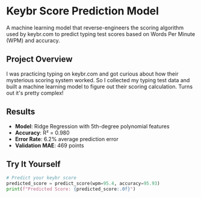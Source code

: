 # Keybr Score Prediction Model

A machine learning model that reverse-engineers the scoring algorithm used by keybr.com to predict typing test scores based on Words Per Minute (WPM) and accuracy.

## Project Overview

I was practicing typing on keybr.com and got curious about how their mysterious scoring system worked. So I collected my typing test data and built a machine learning model to figure out their scoring calculation. Turns out it's pretty complex!

## Results

- **Model**: Ridge Regression with 5th-degree polynomial features
- **Accuracy**: R² = 0.980
- **Error Rate**: 6.2% average prediction error
- **Validation MAE**: 469 points

## Try It Yourself

```python
# Predict your keybr score
predicted_score = predict_score(wpm=95.4, accuracy=95.93)
print(f"Predicted Score: {predicted_score:.0f}")
